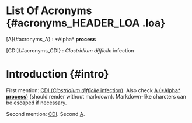 # List Of Acronyms {#acronyms_HEADER_LOA .loa}

[A]{#acronyms_A}
:   \*Alpha\* **process**

[CDI]{#acronyms_CDI}
:   *Clostridium difficile* infection

# Introduction {#intro}

First mention: [CDI (*Clostridium difficile* infection)](#acronyms_CDI). Also check [A (\*Alpha\* **process**)](#acronyms_A) (should render without markdown). Markdown-like charcters can be escaped if necessary.

Second mention: [CDI](#acronyms_CDI). Second [A](#acronyms_A).
